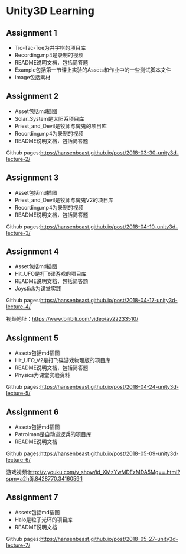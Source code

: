 # Unity3D Learning 

## Assignment 1

- Tic-Tac-Toe为井字棋的项目库
- Recording.mp4是录制的视频
- README说明文档，包括简答题
- Example包括第一节课上实验的Assets和作业中的一些测试脚本文件
- image包括素材




## Assignment 2

- Asset包括md插图
- Solar_System是太阳系项目库
- Priest_and_Devil是牧师与魔鬼的项目库
- Recording.mp4为录制的视频
- README说明文档，包括简答题


Github pages:<https://hansenbeast.github.io/post/2018-03-30-unity3d-lecture-2/>

## Assignment 3

- Asset包括md插图
- Priest_and_Devil是牧师与魔鬼V2的项目库
- Recording.mp4为录制的视频
- README说明文档，包括简答题

Github pages:https://hansenbeast.github.io/post/2018-04-10-unity3d-lecture-3/

## Assignment 4

- Asset包括md插图
- Hit_UFO是打飞碟游戏的项目库
- README说明文档，包括简答题
- Joystick为课堂实践

Github pages:https://hansenbeast.github.io/post/2018-04-17-unity3d-lecture-4/

视频地址：https://www.bilibili.com/video/av22233510/



## Assignment 5

- Assets包括md插图
- Hit_UFO_V2是打飞碟游戏物理版的项目库
- README说明文档，包括简答题
- Physics为课堂实验资料

Github pages:https://hansenbeast.github.io/post/2018-04-24-unity3d-lecture-5/



## Assignment 6

- Assets包括md插图
- Patrolman是自动巡逻兵的项目库
- README说明文档

Github pages:https://hansenbeast.github.io/post/2018-05-09-unity3d-lecture-6/

游戏视频:http://v.youku.com/v_show/id_XMzYwMDEzMDA5Mg==.html?spm=a2h3j.8428770.3416059.1



## Assignment 7

- Assets包括md插图
- Halo是粒子光环的项目库
- README说明文档

Github pages:https://hansenbeast.github.io/post/2018-05-27-unity3d-lecture-7/